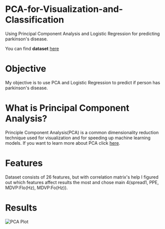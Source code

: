 # PCA-for-Visualization-and-Classification
Using Principal Component Analysis and Logistic Regression for predicting parkinson's disease.

You can find **dataset** [here](https://archive.ics.uci.edu/ml/datasets/Parkinsons)

# Objective
My objective is to use PCA and Logistic Regression to predict if person has parkinson's disease.

# What is Principal Component Analysis?
Principle Component Analysis(PCA) is a common dimensionality reduction technique used for visualization and for speeding up machine learning models. If you want to learn more about PCA click [here](https://www.youtube.com/watch?v=FgakZw6K1QQ).

# Features
Dataset consists of 26 features, but with correlation matrix's help I figured out which features affect results the most and chose main 4(spread1, PPE, MDVP:Flo(Hz), MDVP:Fo(Hz)).

# Results
![PCA Plot](https://handertolium.github.com/PCA-for-Visualization-and-Classification/PCA_plot.png)







